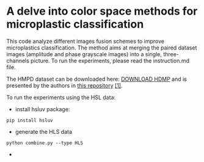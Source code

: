 # A delve into color space methods for microplastic classification

This code analyze different images fusion schemes to improve microplastics classification. 
The method aims at merging the paired dataset images (amplitude and phase grayscale images) into a single, three-channels picture. 
To run the experiments, please read the instruction.md file.

The HMPD dataset can be downloaded here: [DOWNLOAD HDMP](https://cnrsc-my.sharepoint.com/:u:/g/personal/marco_delcoco_cnr_it/Ed_vtJKpJ7xBtQBzQ8sjEgABjg8RbYHoQxzxzlCoqiy9JA?e=siQehx?download=1) and is presented by the authors in [this repository](https://github.com/beppe2hd/HMPD) [[1]](https://link.springer.com/chapter/10.1007/978-3-031-43153-1_11).
 
To run the experiments using the HSL data:

- install hsluv package:
  
``` pip install hsluv ```

- generate the HLS data
  
``` python combine.py --type HLS ```

- 
